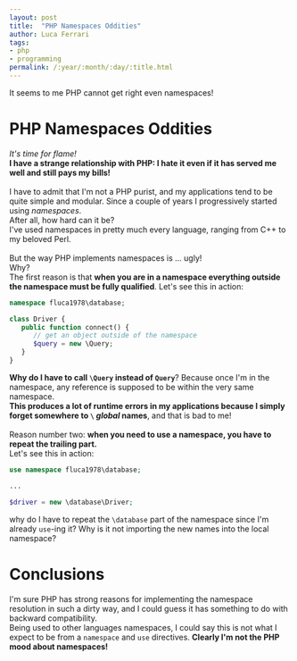 ```yaml
---
layout: post
title:  "PHP Namespaces Oddities"
author: Luca Ferrari
tags:
- php
- programming
permalink: /:year/:month/:day/:title.html
---
```

It seems to me PHP cannot get right even namespaces!

# PHP Namespaces Oddities

*It's time for flame!*
<br/>
**I have a strange relationship with PHP: I hate it even if it has served me well and still pays my bills!**
<br/>
<br/>
I have to admit that I'm not a PHP purist, and my applications tend to be quite simple and modular. Since a couple of years I progressively started using *namespaces*.
<br/>
After all, how hard can it be?
<bR/>
I've used namespaces in pretty much every language, ranging from C++ to my beloved Perl.
<br/>
<br/>
But the way PHP implements namespaces is ... ugly!
<br/>
Why?
<br/>
The first reason is that **when you are in a namespace everything outside the namespace must be fully qualified**. Let's see this in action:

```php
namespace fluca1978\database;

class Driver {
   public function connect() {
      // get an object outside of the namespace
      $query = new \Query;
   }
}
```

**Why do I have to call `\Query` instead of `Query`**? Because once I'm in the namespace, any reference is supposed to be within the very same namespace. 
<br/>
**This produces a lot of runtime errors in my applications because I simply forget somewhere to `\` *global* names**, and that is bad to me!
<br/>
<br/>
Reason number two: **when you need to use a namespace, you have to repeat the trailing part.**
<br/>
Let's see this in action:

```php
use namespace fluca1978\database;

...

$driver = new \database\Driver;
```

why do I have to repeat the `\database` part of the namespace since I'm already `use`-ing it? Why is it not importing the new names into the local namespace?

# Conclusions

I'm sure PHP has strong reasons for implementing the namespace resolution in such a dirty way, and I could guess it has something to do with backward compatibility.
<br/>
Being used to other languages namespaces, I could say this is not what I expect to be from a `namespace` and `use` directives. **Clearly I'm not the PHP mood about namespaces!**

